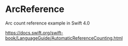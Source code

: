# ArcReference
Arc count reference example in Swift 4.0

https://docs.swift.org/swift-book/LanguageGuide/AutomaticReferenceCounting.html
